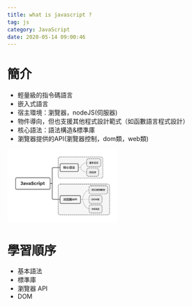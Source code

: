 ```yaml
---
title: what is javascript ?
tag: js
category: JavaScript 
date: 2020-05-14 09:00:46
---
```

# 簡介
- 輕量級的指令碼語言
- 嵌入式語言
- 宿主環境：瀏覽器，nodeJS(伺服器)
- 物件導向，但也支援其他程式設計範式（如函數語言程式設計）
- 核心語法：語法構造&標準庫
- 瀏覽器提供的API(瀏覽器控制，dom類，web類)
<img src="https://raw.githubusercontent.com/Sethites/Image/master/JavaScript.png" width="50%" height="50%">

# 學習順序
- 基本語法
- 標準庫
- 瀏覽器 API
- DOM

